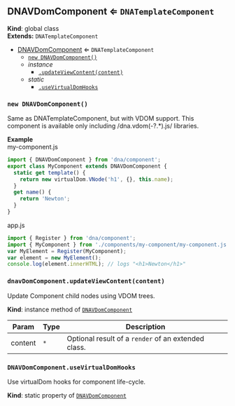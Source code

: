 <a name="DNAVDomComponent"></a>

## DNAVDomComponent ⇐ <code>DNATemplateComponent</code>
**Kind**: global class  
**Extends:** <code>DNATemplateComponent</code>  

* [DNAVDomComponent](#DNAVDomComponent) ⇐ <code>DNATemplateComponent</code>
    * [`new DNAVDomComponent()`](#new_DNAVDomComponent_new)
    * _instance_
        * [`.updateViewContent(content)`](#DNAVDomComponent+updateViewContent)
    * _static_
        * [`.useVirtualDomHooks`](#DNAVDomComponent.useVirtualDomHooks)

<a name="new_DNAVDomComponent_new"></a>

### `new DNAVDomComponent()`
Same as DNATemplateComponent, but with VDOM support.
This component is available only including /dna\.vdom(\-?.*)\.js/ libraries.

**Example**  
my-component.js
```js
import { DNAVDomComponent } from 'dna/component';
export class MyComponent extends DNAVDomComponent {
  static get template() {
    return new virtualDom.VNode('h1', {}, this.name);
  }
  get name() {
    return 'Newton';
  }
}
```
app.js
```js
import { Register } from 'dna/component';
import { MyComponent } from './components/my-component/my-component.js';
var MyElement = Register(MyComponent);
var element = new MyElement();
console.log(element.innerHTML); // logs "<h1>Newton</h1>"
```
<a name="DNAVDomComponent+updateViewContent"></a>

### `dnavDomComponent.updateViewContent(content)`
Update Component child nodes using VDOM trees.

**Kind**: instance method of <code>[DNAVDomComponent](#DNAVDomComponent)</code>  

| Param | Type | Description |
| --- | --- | --- |
| content | <code>\*</code> | Optional result of a `render` of an extended class. |

<a name="DNAVDomComponent.useVirtualDomHooks"></a>

### `DNAVDomComponent.useVirtualDomHooks`
Use virtualDom hooks for component life-cycle.

**Kind**: static property of <code>[DNAVDomComponent](#DNAVDomComponent)</code>  
